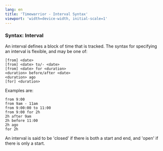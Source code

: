 ```yaml
---
lang: en
title: 'Timewarrior - Interval Syntax'
viewport: 'width=device-width, initial-scale=1'
---
```


### Syntax: Interval

An interval defines a block of time that is tracked. The syntax for
specifying an interval is flexible, and may be one of:

    [from] <date>
    [from] <date> to/- <date>
    [from] <date> for <duration>
    <duration> before/after <date>
    <duration> ago
    [for] <duration>

Examples are:

    from 9:00
    from 9am - 11am
    from 9:00:00 to 11:00
    from 9:00 for 2h
    2h after 9am
    2h before 11:00
    2h ago
    for 2h

An interval is said to be \'closed\' if there is both a start and end,
and \'open\' if there is only a start.

